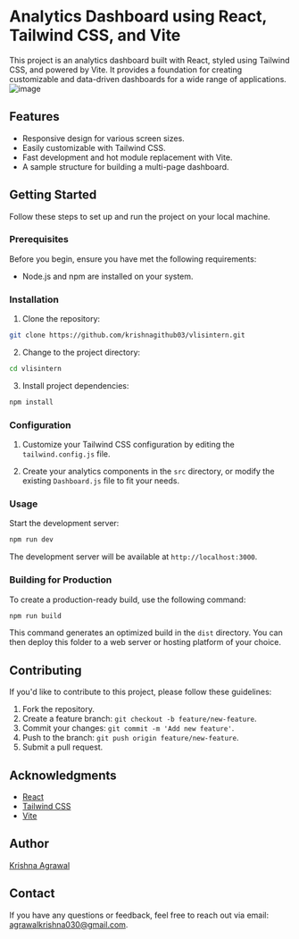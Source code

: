 # Analytics Dashboard using React, Tailwind CSS, and Vite

This project is an analytics dashboard built with React, styled using Tailwind CSS, and powered by Vite. It provides a foundation for creating customizable and data-driven dashboards for a wide range of applications.
![image](https://github.com/krishnagithub03/vilsintern/assets/98771683/c929414c-87e4-4289-8b6a-4012ad74e949)

## Features

- Responsive design for various screen sizes.
- Easily customizable with Tailwind CSS.
- Fast development and hot module replacement with Vite.
- A sample structure for building a multi-page dashboard.

## Getting Started

Follow these steps to set up and run the project on your local machine.

### Prerequisites

Before you begin, ensure you have met the following requirements:

- Node.js and npm are installed on your system.

### Installation

1. Clone the repository:

```bash
git clone https://github.com/krishnagithub03/vlisintern.git
```

2. Change to the project directory:

```bash
cd vlisintern
```

3. Install project dependencies:

```bash
npm install
```

### Configuration

1. Customize your Tailwind CSS configuration by editing the `tailwind.config.js` file.

2. Create your analytics components in the `src` directory, or modify the existing `Dashboard.js` file to fit your needs.

### Usage

Start the development server:

```bash
npm run dev
```

The development server will be available at `http://localhost:3000`.

### Building for Production

To create a production-ready build, use the following command:

```bash
npm run build
```

This command generates an optimized build in the `dist` directory. You can then deploy this folder to a web server or hosting platform of your choice.

## Contributing

If you'd like to contribute to this project, please follow these guidelines:

1. Fork the repository.
2. Create a feature branch: `git checkout -b feature/new-feature`.
3. Commit your changes: `git commit -m 'Add new feature'`.
4. Push to the branch: `git push origin feature/new-feature`.
5. Submit a pull request.

## Acknowledgments

- [React](https://reactjs.org/)
- [Tailwind CSS](https://tailwindcss.com/)
- [Vite](https://vitejs.dev/)

## Author

[Krishna Agrawal](https://github.com/krishnagithub03)

## Contact

If you have any questions or feedback, feel free to reach out via email: agrawalkrishna030@gmail.com.
